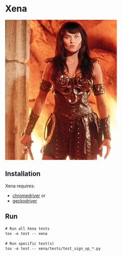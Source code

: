 # Xena

![Picture of Xena: Warrior Princess](../src/assets/xena.jpg)

## Installation

Xena requires:
* [chromedriver](https://chromedriver.chromium.org/downloads)
or 
* [geckodriver](https://github.com/mozilla/geckodriver/releases)
## Run

```
# Run all Xena tests
tox -e test -- xena

# Run specific test(s)
tox -e test -- xena/tests/test_sign_up_*.py
```

